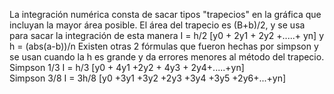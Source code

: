 La integración numérica consta de sacar tipos "trapecios" en la gráfica que incluyan la mayor área posible. El área del trapecio es (B+b)/2, y se usa para sacar la integración de esta manera I = h/2 [y0 + 2y1 + 2y2 +.....+ yn] y h = (abs(a-b))/n
Existen otras 2 fórmulas que fueron hechas por simpson y se usan cuando la h es grande y da errores menores al método del trapecio.           
          Simpson 1/3         I = h/3 [y0 + 4y1 +2y2 + 4y3 + 2y4+.....+yn]                              
          Simpson 3/8         I = 3h/8 [y0 +3y1 +3y2 +2y3 +3y4 +3y5 +2y6+...+yn]
